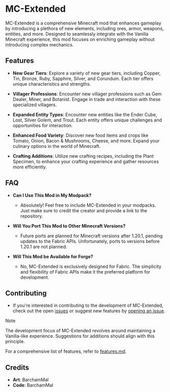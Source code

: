 # MC-Extended

MC-Extended is a comprehensive Minecraft mod that enhances gameplay by introducing a plethora of new elements, including ores, armor, weapons, entities, and more. Designed to seamlessly integrate with the Vanilla Minecraft experience, this mod focuses on enriching gameplay without introducing complex mechanics.

## Features

- **New Gear Tiers**: Explore a variety of new gear tiers, including Copper, Tin, Bronze, Ruby, Sapphire, Silver, and Corundum. Each tier offers unique characteristics and strengths.
  
- **Villager Professions**: Encounter new villager professions such as Gem Dealer, Miner, and Botanist. Engage in trade and interaction with these specialized villagers.

- **Expanded Entity Types**: Encounter new entities like the Ender Cube, Lost, Silver Golem, and Trout. Each entity offers unique challenges and opportunities for interaction.

- **Enhanced Food Variety**: Discover new food items and crops like Tomato, Onion, Bacon & Mushrooms, Cheese, and more. Expand your culinary options in the world of Minecraft.

- **Crafting Additions**: Utilize new crafting recipes, including the Plant Specimen, to enhance your crafting experience and gather resources more efficiently.

## FAQ

- **Can I Use This Mod in My Modpack?**
  - Absolutely! Feel free to include MC-Extended in your modpacks. Just make sure to credit the creator and provide a link to the repository.

- **Will You Port This Mod to Other Minecraft Versions?**
  - Future ports are planned for Minecraft versions after 1.20.1, pending updates to the Fabric APIs. Unfortunately, ports to versions before 1.20.1 are not planned.

- **Will This Mod be Available for Forge?**
  - No, MC-Extended is exclusively designed for Fabric. The simplicity and flexibility of Fabric APIs make it the preferred platform for development.

## Contributing

- If you're interested in contributing to the development of MC-Extended, check out the open [issues](https://github.com/BarchamMal/MC-Extended/issues) or suggest new features by [opening an issue](https://github.com/BarchamMal/MC-Extended/issues/new).

> [!Note]
> The development focus of MC-Extended revolves around maintaining a Vanilla-like experience. Suggestions for additions should align with this principle.

For a comprehensive list of features, refer to [features.md](https://github.com/BarchamMal/MC-Extended/blob/main/features.md).

## Credits

- **Art**: BarchamMal
- **Code**: BarchamMal
